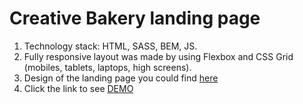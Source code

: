 # Creative Bakery landing page
1. Technology stack: HTML, SASS, BEM, JS.
2. Fully responsive layout was made by using Flexbox and CSS Grid (mobiles, tablets, laptops, high screens).
3. Design of the landing page you could find [here](https://www.figma.com/file/HL3XGt5ZatvJoYBhOaWY5x/museum-prototype?node-id=323%3A1957)
4. Click the link to see [DEMO](https://OksanaTyshchenko.github.io/namu-landing/)
